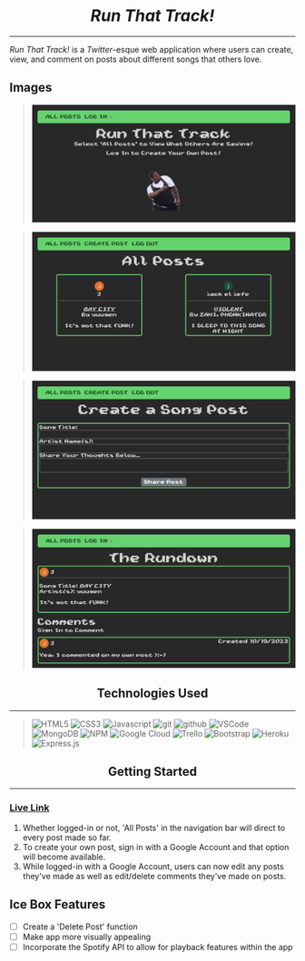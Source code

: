 <div align = 'center'>

# *Run That Track!*

</div>

---

*Run That Track!* is a *Twitter*-esque web application where users can create, view, and comment on posts about different songs that others love.

## Images

>![Home Page](</public/images/loggedOutHome.png>)

>![All Songs Page](</public/images/loggedInIndex.png>)

>![Create Post Page](</public/images/createPostPage.png>)

>![View Post Page](</public/images/loggedOutViewPost.png>)

<div align = 'center'>

## Technologies Used

</div>

---

>![HTML5](https://img.shields.io/badge/html5-%23E34F26.svg?style=for-the-badge&logo=html5&logoColor=white)
![CSS3](https://img.shields.io/badge/css3-%231572B6.svg?style=for-the-badge&logo=css3&logoColor=white)
![Javascript](https://img.shields.io/badge/JavaScript-F7DF1E?style=for-the-badge&logo=javascript&logoColor=black)
![git](https://img.shields.io/badge/GIT-E44C30?style=for-the-badge&logo=git&logoColor=white)
![github](https://img.shields.io/badge/GitHub-100000?style=for-the-badge&logo=github&logoColor=white)
![VSCode](https://img.shields.io/badge/Visual_Studio_Code-0078D4?style=for-the-badge&logo=visual%20studio%20code&logoColor=white)
![MongoDB](https://img.shields.io/badge/MongoDB-4EA94B?style=for-the-badge&logo=mongodb&logoColor=white)
![NPM](https://img.shields.io/badge/npm-CB3837?style=for-the-badge&logo=npm&logoColor=white)
![Google Cloud](https://img.shields.io/badge/GoogleCloud-%234285F4.svg?style=for-the-badge&logo=google-cloud&logoColor=white)
![Trello](https://img.shields.io/badge/Trello-%23026AA7.svg?style=for-the-badge&logo=Trello&logoColor=white)
![Bootstrap](https://img.shields.io/badge/bootstrap-%238511FA.svg?style=for-the-badge&logo=bootstrap&logoColor=white)
![Heroku](https://img.shields.io/badge/heroku-%23430098.svg?style=for-the-badge&logo=heroku&logoColor=white)
![Express.js](https://img.shields.io/badge/express.js-%23404d59.svg?style=for-the-badge&logo=express&logoColor=%2361DAFB)

<div align = 'center'>

## Getting Started

</div>

---

### [Live Link](https://run-that-track-44f89003dfaf.herokuapp.com/)

1. Whether logged-in or not, 'All Posts' in the navigation bar will direct to every post made so far.
2. To create your own post, sign in with a Google Account and that option will become available.
3. While logged-in with a Google Account, users can now edit any posts they've made as well as edit/delete comments they've made on posts. 

## Ice Box Features

- [ ] Create a 'Delete Post' function
- [ ] Make app more visually appealing
- [ ] Incorporate the Spotify API to allow for playback features within the app
